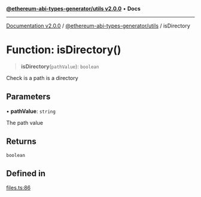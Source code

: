 [**@ethereum-abi-types-generator/utils v2.0.0**](../README.md) • **Docs**

***

[Documentation v2.0.0](../../../packages.md) / [@ethereum-abi-types-generator/utils](../README.md) / isDirectory

# Function: isDirectory()

> **isDirectory**(`pathValue`): `boolean`

Check is a path is a directory

## Parameters

• **pathValue**: `string`

The path value

## Returns

`boolean`

## Defined in

[files.ts:86](https://github.com/niZmosis/ethereum-abi-types-generator/blob/51c0ac8a6ea35330201860f8469daa0efc6ae8f2/packages/utils/src/files.ts#L86)
